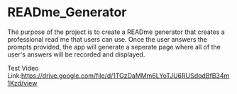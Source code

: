 # READme_Generator


The purpose of the project is to create a READme generator that creates a professional read me that users can use.
Once the user answers the prompts provided, the app will generate a seperate page where all of the user's answers will be recorded and
displayed. 


Test Video Link:https://drive.google.com/file/d/1TGzDaMMm6LYoTJU6RUSdqdBfB34m1Kzd/view
